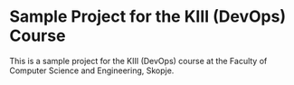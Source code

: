 # Sample Project for the KIII (DevOps) Course
This is a sample project for the KIII (DevOps) course at the Faculty of Computer Science and Engineering, Skopje.
